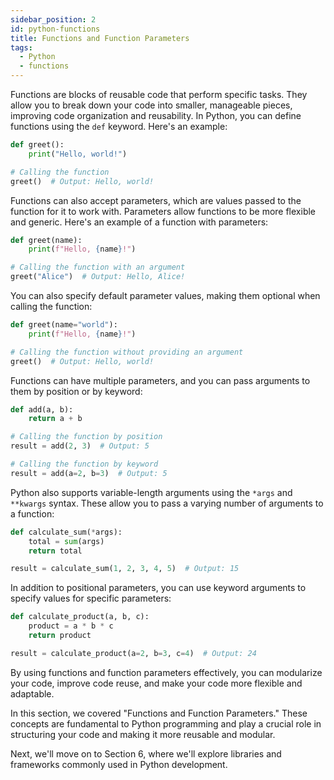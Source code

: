 ```yaml
---
sidebar_position: 2
id: python-functions
title: Functions and Function Parameters
tags:
  - Python
  - functions
---
```


Functions are blocks of reusable code that perform specific tasks. They allow you to break down your code into smaller, manageable pieces, improving code organization and reusability. In Python, you can define functions using the `def` keyword. Here's an example:

```python
def greet():
    print("Hello, world!")

# Calling the function
greet()  # Output: Hello, world!
```

Functions can also accept parameters, which are values passed to the function for it to work with. Parameters allow functions to be more flexible and generic. Here's an example of a function with parameters:

```python
def greet(name):
    print(f"Hello, {name}!")

# Calling the function with an argument
greet("Alice")  # Output: Hello, Alice!
```

You can also specify default parameter values, making them optional when calling the function:

```python
def greet(name="world"):
    print(f"Hello, {name}!")

# Calling the function without providing an argument
greet()  # Output: Hello, world!
```

Functions can have multiple parameters, and you can pass arguments to them by position or by keyword:

```python
def add(a, b):
    return a + b

# Calling the function by position
result = add(2, 3)  # Output: 5

# Calling the function by keyword
result = add(a=2, b=3)  # Output: 5
```

Python also supports variable-length arguments using the `*args` and `**kwargs` syntax. These allow you to pass a varying number of arguments to a function:

```python
def calculate_sum(*args):
    total = sum(args)
    return total

result = calculate_sum(1, 2, 3, 4, 5)  # Output: 15
```

In addition to positional parameters, you can use keyword arguments to specify values for specific parameters:

```python
def calculate_product(a, b, c):
    product = a * b * c
    return product

result = calculate_product(a=2, b=3, c=4)  # Output: 24
```

By using functions and function parameters effectively, you can modularize your code, improve code reuse, and make your code more flexible and adaptable.

In this section, we covered "Functions and Function Parameters." These concepts are fundamental to Python programming and play a crucial role in structuring your code and making it more reusable and modular.

Next, we'll move on to Section 6, where we'll explore libraries and frameworks commonly used in Python development.